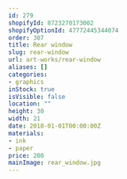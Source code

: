 ```yaml
---
id: 279
shopifyId: 8723270173002
shopifyOptionId: 47772445344074
order: 307
title: Rear window
slug: rear-window
url: art-works/rear-window
aliases: []
categories:
- graphics
inStock: true
isVisible: false
location: ""
height: 30
width: 21
date: 2018-01-01T00:00:00Z
materials:
- ink
- paper
price: 200
mainImage: rear_window.jpg
---
```

